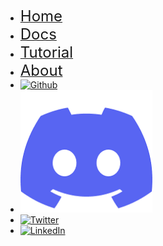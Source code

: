 * [<font size="5">Home</font>](https://www.flyabledev.com/)
* [<font size="5">Docs</font>](/)
* [<font size="5">Tutorial</font>](https://www.flyabledev.com/tutorial.html)
* [<font size="5">About</font>](https://www.flyabledev.com/about.html)
* [![Github](https://icongr.am/devicon/github-original.svg?size=25&color=currentColor)](https://github.com/FlyableDev)
* [![Discord](discord_logo.png ':size=30')](https://discord.gg/tquHUe9Q89)
* [![Twitter](https://icongr.am/devicon/twitter-original.svg?size=25&color=currentColor)](http://twitter.com/FlyableDev)
* [![LinkedIn](https://icongr.am/devicon/linkedin-original.svg?size=25&color=currentColor)](https://www.linkedin.com/company/flyable/)
